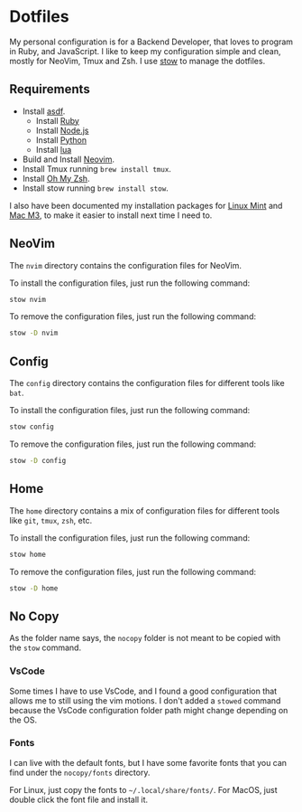 # Dotfiles

My personal configuration is for a Backend Developer, that loves to program in Ruby, and JavaScript.
I like to keep my configuration simple and clean, mostly for NeoVim, Tmux and Zsh.
I use [stow](https://www.gnu.org/software/stow/) to manage the dotfiles.


## Requirements

* Install [asdf](https://asdf-vm.com/#/core-manage-asdf-vm).
  * Install [Ruby](https://github.com/asdf-vm/asdf-ruby?tab=readme-ov-file#install)
  * Install [Node.js](https://github.com/asdf-vm/asdf-nodejs?tab=readme-ov-file#install)
  * Install [Python](https://github.com/asdf-community/asdf-python?tab=readme-ov-file#install)
  * Install [lua](https://github.com/Stratus3D/asdf-lua?tab=readme-ov-file#dependencies)
* Build and Install [Neovim](https://github.com/neovim/neovim/blob/master/BUILD.md).
* Install Tmux running `brew install tmux`.
* Install [Oh My Zsh](https://ohmyz.sh/).
* Install stow running `brew install stow`.

I also have been documented my installation packages for [Linux Mint](docs/mint/installation.md) and [Mac M3](docs/macos/installation.md), to make it easier to install next time I need to.

## NeoVim

The `nvim` directory contains the configuration files for NeoVim.

To install the configuration files, just run the following command:
```bash
stow nvim
```

To remove the configuration files, just run the following command:
```bash
stow -D nvim
```

## Config

The `config` directory contains the configuration files for different tools like `bat`.

To install the configuration files, just run the following command:
```bash
stow config
```

To remove the configuration files, just run the following command:
```bash
stow -D config
```

## Home

The `home` directory contains a mix of configuration files for different tools like `git`, `tmux`, `zsh`, etc.

To install the configuration files, just run the following command:
```bash
stow home
```

To remove the configuration files, just run the following command:
```bash
stow -D home
```

## No Copy

As the folder name says, the `nocopy` folder is not meant to be copied with the `stow` command.

### VsCode
Some times I have to use VsCode, and I found a good configuration that allows me to still using the vim motions.
I don't added a `stowed` command because the VsCode configuration folder path might change depending on the OS.

### Fonts
I can live with the default fonts, but I have some favorite fonts that you can find under the `nocopy/fonts` directory.

For Linux, just copy the fonts to `~/.local/share/fonts/`.
For MacOS, just double click the font file and install it.
